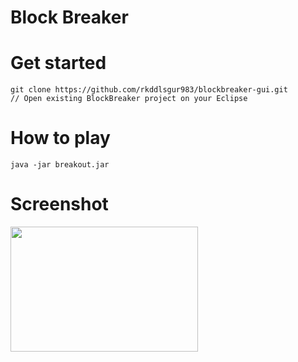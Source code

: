 # Block Breaker

# Get started
```
git clone https://github.com/rkddlsgur983/blockbreaker-gui.git
// Open existing BlockBreaker project on your Eclipse
```
# How to play
```
java -jar breakout.jar
```

# Screenshot

<img width="300" height="200" src=https://user-images.githubusercontent.com/32588087/52411234-654bf200-2b1e-11e9-9886-d07a85ba88f1.jpg
/>